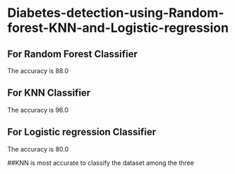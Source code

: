 # Diabetes-detection-using-Random-forest-KNN-and-Logistic-regression
## For Random Forest Classifier
The accuracy is 88.0
## For KNN Classifier
The accuracy is 96.0
## For Logistic regression Classifier
The accuracy is 80.0

##KNN is most accurate to classify the dataset among the three
